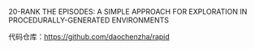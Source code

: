 20-RANK THE EPISODES: A SIMPLE APPROACH FOR EXPLORATION IN PROCEDURALLY-GENERATED ENVIRONMENTS

代码仓库：https://github.com/daochenzha/rapid